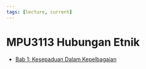 ```yaml
---
tags: [lecture, current]
---
```


# MPU3113 Hubungan Etnik

- [Bab 1: Kesepaduan Dalam Kepelbagaian](202308121934.md)
